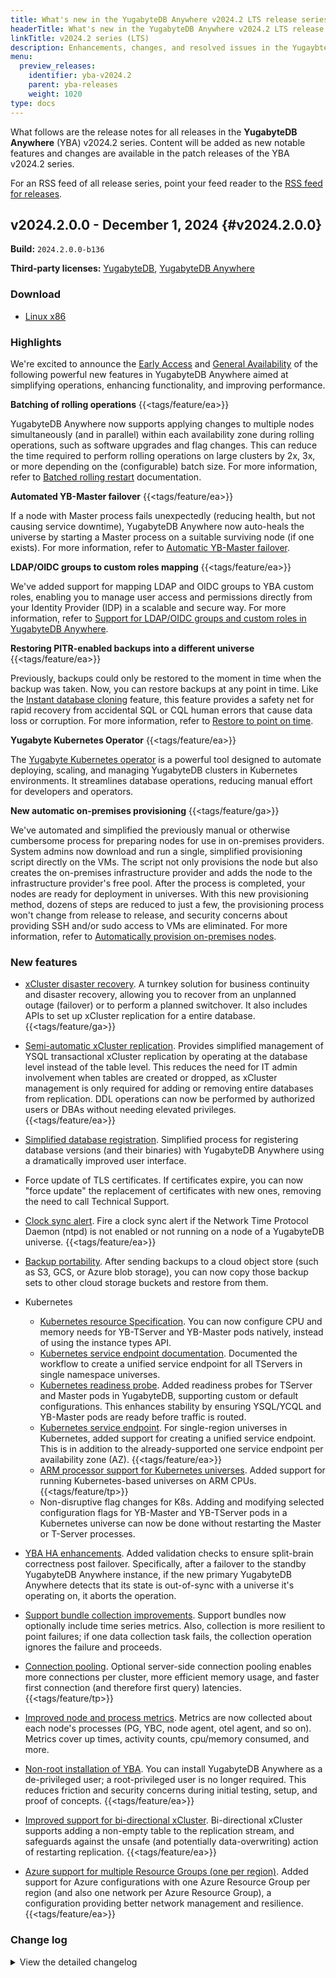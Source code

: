 ```yaml
---
title: What's new in the YugabyteDB Anywhere v2024.2 LTS release series
headerTitle: What's new in the YugabyteDB Anywhere v2024.2 LTS release series
linkTitle: v2024.2 series (LTS)
description: Enhancements, changes, and resolved issues in the YugaybteDB Anywhere v2024.2 LTS release series.
menu:
  preview_releases:
    identifier: yba-v2024.2
    parent: yba-releases
    weight: 1020
type: docs
---
```


What follows are the release notes for all releases in the **YugabyteDB Anywhere** (YBA) v2024.2 series. Content will be added as new notable features and changes are available in the patch releases of the YBA v2024.2 series.

For an RSS feed of all release series, point your feed reader to the [RSS feed for releases](../index.xml).

## v2024.2.0.0 - December 1, 2024 {#v2024.2.0.0}

**Build:** `2024.2.0.0-b136`

**Third-party licenses:** [YugabyteDB](https://downloads.yugabyte.com/releases/2024.2.0.0/yugabytedb-2024.2.0.0-b136-third-party-licenses.html), [YugabyteDB Anywhere](https://downloads.yugabyte.com/releases/2024.2.0.0/yugabytedb-anywhere-2024.2.0.0-b136-third-party-licenses.html)

### Download

<ul class="nav yb-pills">
 <li>
   <a href="https://downloads.yugabyte.com/releases/2024.2.0.0/yba_installer_full-2024.2.0.0-b136-linux-x86_64.tar.gz">
     <i class="fa-brands fa-linux"></i>
     <span>Linux x86</span>
   </a>
 </li>
</ul>

### Highlights

We're excited to announce the [Early Access](/preview/releases/versioning/#early-access-ea) and [General Availability](/preview/releases/versioning/#general-availability-ga) of the following powerful new features in YugabyteDB Anywhere aimed at simplifying operations, enhancing functionality, and improving performance.

**Batching of rolling operations** {{<tags/feature/ea>}}

YugabyteDB Anywhere now supports applying changes to multiple nodes simultaneously (and in parallel) within each availability zone during rolling operations, such as software upgrades and flag changes. This can reduce the time required to perform rolling operations on large clusters by 2x, 3x, or more depending on the (configurable) batch size. For more information, refer to [Batched rolling restart](/stable/yugabyte-platform/manage-deployments/edit-config-flags/#batched-rolling-restart) documentation.

**Automated YB-Master failover** {{<tags/feature/ea>}}

If a node with Master process fails unexpectedly (reducing health, but not causing service downtime), YugabyteDB Anywhere now auto-heals the universe by starting a Master process on a suitable surviving node (if one exists). For more information, refer to [Automatic YB-Master failover](/stable/yugabyte-platform/manage-deployments/remove-nodes/).

**LDAP/OIDC groups to custom roles mapping** {{<tags/feature/ea>}}

We've added support for mapping LDAP and OIDC groups to YBA custom roles, enabling you to manage user access and permissions directly from your Identity Provider (IDP) in a scalable and secure way. For more information, refer to [Support for LDAP/OIDC groups and custom roles in YugabyteDB Anywhere](/stable/yugabyte-platform/administer-yugabyte-platform/oidc-authentication/#use-oidc-groups-with-yugabytedb-anywhere-roles).

**Restoring PITR-enabled backups into a different universe** {{<tags/feature/ea>}}

Previously, backups could only be restored to the moment in time when the backup was taken. Now, you can restore backups at any point in time. Like the [Instant database cloning](/stable/manage/backup-restore/instant-db-cloning/) feature, this feature provides a safety net for rapid recovery from accidental SQL or CQL human errors that cause data loss or corruption. For more information, refer to [Restore to point on time](/stable/yugabyte-platform/back-up-restore-universes/restore-universe-data/#restore-a-pitr-enabled-backup).

**Yugabyte Kubernetes Operator** {{<tags/feature/ea>}}

The [Yugabyte Kubernetes operator](/stable/yugabyte-platform/anywhere-automation/yb-kubernetes-operator/) is a powerful tool designed to automate deploying, scaling, and managing YugabyteDB clusters in Kubernetes environments. It streamlines database operations, reducing manual effort for developers and operators.

**New automatic on-premises provisioning** {{<tags/feature/ga>}}

We've automated and simplified the previously manual or otherwise cumbersome process for preparing nodes for use in on-premises providers. System admins now download and run a single, simplified provisioning script directly on the VMs. The script not only provisions the node but also creates the on-premises infrastructure provider and adds the node to the infrastructure provider's free pool. After the process is completed, your nodes are ready for deployment in universes. With this new provisioning method, dozens of steps are reduced to just a few, the provisioning process won't change from release to release, and security concerns about providing SSH and/or sudo access to VMs are eliminated.
For more information, refer to [Automatically provision on-premises nodes](/stable/yugabyte-platform/prepare/server-nodes-software/software-on-prem/).

### New features

* [xCluster disaster recovery](/stable/yugabyte-platform/back-up-restore-universes/disaster-recovery/). A turnkey solution for business continuity and disaster recovery, allowing you to recover from an unplanned outage (failover) or to perform a planned switchover. It also includes APIs to set up xCluster replication for a entire database. {{<tags/feature/ga>}}

* [Semi-automatic xCluster replication](/stable/deploy/multi-dc/async-replication/async-replication-transactional/). Provides simplified management of YSQL transactional xCluster replication by operating at the database level instead of the table level. This reduces the need for IT admin involvement when tables are created or dropped, as xCluster management is only required for adding or removing entire databases from replication. DDL operations can now be performed by authorized users or DBAs without needing elevated privileges. {{<tags/feature/ea>}}

* [Simplified database registration](/stable/yugabyte-platform/manage-deployments/ybdb-releases/). Simplified process for registering database versions (and their binaries) with YugabyteDB Anywhere using a dramatically improved user interface.

* Force update of TLS certificates. If certificates expire, you can now "force update" the replacement of certificates with new ones, removing the need to call Technical Support.

* [Clock sync alert](/stable/yugabyte-platform/alerts-monitoring/alert/). Fire a clock sync alert if the Network Time Protocol Daemon (ntpd) is not enabled or not running on a node of a YugabyteDB universe. {{<tags/feature/ea>}}

* [Backup portability](/stable/yugabyte-platform/back-up-restore-universes/restore-universe-data/#advanced-restore-procedure). After sending backups to a cloud object store (such as S3, GCS, or Azure blob storage), you can now copy those backup sets to other cloud storage buckets and restore from them.

* Kubernetes
  * [Kubernetes resource Specification](/stable/yugabyte-platform/create-deployments/create-universe-multi-zone-kubernetes/#instance-configuration). You can now configure CPU and memory needs for YB-TServer and YB-Master pods natively, instead of using the instance types API.
  * [Kubernetes service endpoint documentation](/stable/yugabyte-platform/create-deployments/create-universe-multi-zone-kubernetes/#create-common-yb-tserver-service-for-zones). Documented the workflow to create a unified service endpoint for all TServers in single namespace universes.
  * [Kubernetes readiness probe](/stable/yugabyte-platform/create-deployments/create-universe-multi-zone-kubernetes/#configure-helm-overrides). Added readiness probes for TServer and Master pods in YugabyteDB, supporting custom or default configurations. This enhances stability by ensuring YSQL/YCQL and YB-Master pods are ready before traffic is routed.
  * [Kubernetes service endpoint](/stable/yugabyte-platform/create-deployments/create-universe-multi-zone-kubernetes/#create-a-common-load-balancer-service-for-yb-masters-yb-tservers). For single-region universes in Kubernetes, added support for creating a unified service endpoint. This is in addition to the already-supported one service endpoint per availability zone (AZ). {{<tags/feature/ea>}}
  * [ARM processor support for Kubernetes universes](/stable/yugabyte-platform/create-deployments/create-universe-multi-zone-kubernetes/). Added support for running Kubernetes-based universes on ARM CPUs. {{<tags/feature/tp>}}
  * Non-disruptive flag changes for K8s. Adding and modifying selected configuration flags for YB-Master and YB-TServer pods in a Kubernetes universe can now be done without restarting the Master or T-Server processes.

* [YBA HA enhancements](/stable/yugabyte-platform/troubleshoot/universe-issues/#run-pre-checks-before-edit-and-upgrade-operations). Added validation checks to ensure split-brain correctness post failover. Specifically, after a failover to the standby YugabyteDB Anywhere instance, if the new primary YugabyteDB Anywhere detects that its state is out-of-sync with a universe it's operating on, it aborts the operation.

* [Support bundle collection improvements](/stable/yugabyte-platform/troubleshoot/universe-issues/#use-support-bundles). Support bundles now optionally include time series metrics. Also, collection is more resilient to point failures; if one data collection task fails, the collection operation ignores the failure and proceeds.

* [Connection pooling](/stable/yugabyte-platform/create-deployments/create-universe-multi-zone/#advanced-configuration). Optional server-side connection pooling enables more connections per cluster, more efficient memory usage, and faster first connection (and therefore first query) latencies. {{<tags/feature/tp>}}

* [Improved node and process metrics](/stable/yugabyte-platform/alerts-monitoring/anywhere-metrics/#per-process). Metrics are now collected about each node's processes (PG, YBC, node agent, otel agent, and so on). Metrics cover up times, activity counts, cpu/memory consumed, and more.

* [Non-root installation of YBA](/stable/yugabyte-platform/install-yugabyte-platform/install-software/installer/#non-sudo-installation). You can install YugabyteDB Anywhere as a de-privileged user; a root-privileged user is no longer required.  This reduces friction and security concerns during initial testing, setup, and proof of concepts. {{<tags/feature/ea>}}

* [Improved support for bi-directional xCluster](/stable/yugabyte-platform/manage-deployments/xcluster-replication/bidirectional-replication/#ddl-operations-in-bidirectional-replication). Bi-directional xCluster supports adding a non-empty table to the replication stream, and safeguards against the unsafe (and potentially data-overwriting) action of restarting replication. {{<tags/feature/ea>}}

* [Azure support for multiple Resource Groups (one per region)](/stable/yugabyte-platform/configure-yugabyte-platform/azure). Added support for Azure configurations with one Azure Resource Group per region (and also one network per Azure Resource Group), a configuration providing better network management and resilience. {{<tags/feature/ea>}}

### Change log

<details>
  <summary>View the detailed changelog</summary>

### Improvements

* Collects core dumps in the background, not just at shutdown. PLAT-12633
* `yba-ctl createBackup` now skips restart by default, enhancing the user experience. PLAT-12912
* Reduces the clock skew alert threshold to 250ms for earlier issue detection. PLAT-13249
* Restores access to the `api_token` endpoint for HA followers, aiding automation scripts. PLAT-13267
* Adds missing replicated settings and ensures systemd units reload on restart. PLAT-13331,PLAT-13330
* Sets default permissions to 600 for the backup manifest file. PLAT-13578
* Enhances SMTP port validation in the alert channel dialog. PLAT-13702
* Enables suppressing health check notifications during maintenance windows. PLAT-13856
* Adds checks for the expiry of runtime certificates in use, not just on-disk. PLAT-13865
* Allows certificate expiration alerts to monitor active certificates instead of just on-disk ones. PLAT-13865
* Replaces hostname in Ansible's control path with a hash to prevent task failures with long hostnames. PLAT-13938
* Ensures upgrade checks account for new state file, avoiding incorrect disk space errors. PLAT-14188
* Enables configuring the federation scrape interval for systems with many tables and nodes. PLAT-15474
* Adds a configurable delay after auto flag promotions, defaulting to 1 minute. PLAT-13139
* Fixes admin user creation issue during concurrent DDL operations. PLAT-13221
* Changes password reset URL and adds an old password verification step. PLAT-13510
* Adds `ldapSearchFilter` option to restrict LDAP login access in YBA. PLAT-13209
* Increases AZ name character limit from 25 to 100, supporting new AWS regions. PLAT-13212
* Raises health check alerts 30 days before certificate expiry. PLAT-13348
* Enables alerts for nearing or reaching tablet capacity limits in TServers starting version 2024.1. PLAT-13520
* Adds uptime reporting to `yba-ctl status` command. PLAT-13532
* Enhances YBA rollback by regenerating configuration files and preventing multiple concurrent upgrades. PLAT-14776
* Adds optional labels and tooltips for Azure network fields. PLAT-12546
* Increases SSH key validation accuracy for on-prem providers and synchronizes error formats. PLAT-13064
* Adds `ikeep` to XFS mount options to mitigate block cache key issues. PLAT-13192
* Disables "assign public IP" option by default in Azure environments. PLAT-13948
* Replaces CentOS 7 repo URLs to fix universe creation issues. PLAT-14546
* Ensures pexlock is properly removed after use in yba-installer. PLAT-14161

### Bug fixes

* Handles health checks for on-prem nodes even with empty node identifier fields. PLAT-11188
* Enables automatic re-fetching of access tokens before expiry. PLAT-11246
* Ensures YBC upgrades only occur on the initial backup and restore attempts, and handles cases where source universe UUID is null. PLAT-12663,PLAT-12644
* Ensures accurate date display in the UI by specifying timestamp format. PLAT-12721
* Fixes platform exit code on `SIGTERM` to ensure graceful shutdown and correct status reporting. PLAT-12767
* Adds lock timeouts in Ansible tasks to prevent failures due to yum lockfile issues. PLAT-13029
* Removes `lock_timeout` from apt modules in YugabyteDB, preventing errors in environments using Ansible versions before 2.12. PLAT-13029
* Skips wait for clock sync check if `chronyc` is not installed. PLAT-13137
* Ensures more reliable SSL certificate verification by using the `cryptography.X509` library. PLAT-13169
* Enables use of underscores in GCS bucket names for backups. PLAT-13266
* Adds missing cloud regions to metadata for Kubernetes providers. PLAT-13374
* Ensures accurate scheduling of next incremental backup times. PLAT-13375
* Ensures node metrics file has correct permissions for accessibility. PLAT-13378
* Automatically unlocks universes and aborts operations if YBA restarts during restore or xcluster setup. PLAT-13409,PLAT-12830
* Stops health-check alerts during active maintenance windows using the new `SuppressHealthCheckNotificationsConfig` parameter. PLAT-13518
* Fixes LDAP validation to correctly identify LDAP strings using regex. PLAT-13575
* Enhances backup deletion logic and handling in YugabyteDB. PLAT-13750
* Enables rotation of node-to-node certs independently in the UI. PLAT-13806
* Unsnoozes all universe level health check notifications and promotes using maintenance windows. PLAT-13928
* Ensures successful upgrades from 2.14 by fixing the checksum mismatch in V342 migration. PLAT-13977
* Adds timezone support to backup timestamps in HA "Make Active" dialog. PLAT-14031
* Fixes API to correctly return inherited configuration values. PLAT-14090
* Hides passwords in application logs to enhance security. PLAT-14286
* Ensures node agent installer does not overwrite PATH values in automatic provisioning. PLAT-14332
* Adjusts release GC in `yb-software` to ensure the last old release is retained. PLAT-14368
* Corrects certificate alerts by properly calculating affected nodes. PLAT-14385
* Ensures full backup is successful before updating incremental backup times and prevents repeated full backup attempts. PLAT-14497
* Enhances resilience during Kubernetes operations by handling "Pod not found" errors gracefully. PLAT-14498
* Adds a DDL atomicity check and alert in health check scripts to detect potential DDL corruption. PLAT-14696
* Displays a warning to verify the image on a VM before upgrading. PLAT-14749
* Updates TLS cipher suite list for Prometheus to enhance security. PLAT-15448
* Changes GCP pricing URL to a reliable internal one and ignores errors during queries. PLAT-15655
* Enhances security by hashing API tokens in the database and updating related API behaviors. PLAT-8028
* Disables weak ciphers in YBA to enhance security against attacks. PLAT-9590
* Ensures Prometheus HTTPS uses updated TLS cipher suites post-YBA upgrade. PLAT-9590
* Prevents null pointer errors when adding `Name` instance tags to universes. PLAT-9827
* Stops running non-existent clock-scripts during yb-server start in upgrades. PLAT-13444
* Displays accurate master placement configuration in the edit universe modal. PLAT-13445
* Stops dual NIC configuration during systemd upgrades, avoiding node downtime. PLAT-13495
* Supports sha1 or md5 checksums for release artifacts. PLAT-13716
* Restores dual NIC script functionality on GCP with CentOS, ensuring connectivity to public endpoints. PLAT-14209
* Corrects a typo in the dual-NIC configuration script for stable external connections. PLAT-14370
* Retries asRoot migration safely to ensure successful upgrades. PLAT-15733
* Fixes schema version initialization by skipping missing values and ensuring migrations run correctly. PLAT-15733
* Deprecates the outdated `change_password` API, enforcing the use of a more secure method that requires current password verification. PLAT-10472
* Upgrades AzCopy to version 10.25.1 to address security vulnerabilities. PLAT-11235
* Enhances confirmation modals to show instance tag differences in edit operations. PLAT-12085
* Replaces deprecated API to prevent 3-hour timeouts when querying Azure instance types. PLAT-12558
* Allows retrying the SystemdUpgrade task for smoother operations. PLAT-13089
* Corrects the delay used for the server wait task in Kubernetes configurations. PLAT-13182
* Enhances flag upgrade process for dual NIC setups in clusters. PLAT-13223
* Fixes modal loading issues in the create universe form when changing providers. PLAT-13294
* Adds correct master address assignments for dual NIC setups in YBM. PLAT-13463
* Ensures pending tasks are marked failed on YBA restart. PLAT-13516
* Fix WSClient memory leak, tune garbage collection, and disable process metrics collector. PLAT-13619
* Fixes file descriptor leaks to enhance system stability. PLAT-13665
* Enables running node actions using Java when node-agent is available, reducing runtime and fixing file descriptor leaks. PLAT-13673
* Enhances UI layout stability by fixing skewed and hidden tabs. PLAT-13678
* Removes unnecessary dependency in systemd for metric collection. PLAT-13706
* Restores initialization of `lastBackupTime` during HA sync to prevent null updates. PLAT-13708
* Fixes metadata issues in YBA default bundles for accurate configuration on version updates. PLAT-13796
* Ensures disk update operations in YBA use the correct machine image for better reliability. PLAT-13808
* Updates the PostgreSQL library to address critical vulnerabilities. PLAT-13824
* Enhances `yb_backup.py` to ignore non-critical logs for smoother operations. PLAT-14012
* Fixes ShellResponse to return a generic error code on connection failures. PLAT-14131
* Fixes software upgrade process handling for master nodes and improves retry logic. PLAT-14153
* Ensures Edit Kubernetes Universe tasks validate previous parameters before re-run. PLAT-14203
* Fixes node agent upgrade issue by not requiring user to pass remote process user. PLAT-14289
* Reduces cyclic dependency issues in system timers and services. PLAT-14293
* Resolves circular dependencies and restricts node_exporter use for non-YBM scenarios. PLAT-14297
* Fixes a compile error by importing the missing `Stream` symbol. PLAT-14428
* Resolves high CPU issues by updating Pekko to fix TLSActor loops. PLAT-14524
* Fixes the Azure provider edit and create flows by adjusting mandatory fields. PLAT-14530
* Fixes a crash issue by adding missing XmlElement dependency. PLAT-14536
* Ensures YB-Controller logs and symlinks correctly name and generate, using the `log_filename` flag. PLAT-14594
* Enhances YBC support bundle's log file matching to include timestamp-pid prefixes. PLAT-14609
* Ensures uploaded files persist across container restarts by changing the upload directory location. PLAT-14655
* Upgrades Platform's PostgreSQL version from 14.9 to 14.12. PLAT-14670
* Refines node-agent error messages to specify missing local cert files during installation checks. PLAT-14700
* Fixes a regression causing `Create universe` to fail on node locale fetching. PLAT-14814
* Displays continents instead of country borders on YBA UI maps to maintain neutrality. PLAT-15639
* Enhances `::clock` to better select a valid Python executable if multiple versions are present. PLAT-15771
* Ensures `yba-ctl install` works on CIS hardened images by adjusting file permissions. PLAT-15780
* Ensures master addresses are correctly resolved during the universe_join_existing_cluster subtask. PLAT-15830
* Ensures node operations succeed when DB audit logging is enabled without wrongly resetting flags. PLAT-15833
* Eliminates unnecessary master restarts during disk resizing in older versions. PLAT-16002
* Allows skipping permission setting during dataless installs. PLAT-16064
* Ensures `handleCallback` is thread-safe to prevent "boxed error" issues in yb-client. PLAT-10056
* Adds a metric to track YugabyteDB Anywhere startup time. PLAT-10807
* Upgrades Go etcd and cyphar libraries in yba-installer to enhance security. PLAT-12335
* Upgrades to more secure versions of mina-core and paramiko packages. PLAT-12336
* Returns a 409 status code for conflicting edit tasks. PLAT-12557
* Ensures third-party support files in YBA tarballs update without triggering AUTO-RELOAD. PLAT-12564
* Disables creation of the master folder on read replica nodes to avoid version mismatches. PLAT-12806
* Removes the duplicate `exported_instance` label from Prometheus targets. PLAT-12808
* Adds alerts for when YBA Node Agent is down for over a minute. PLAT-12835
* Enables detecting failed master nodes via a new background task, configurable with `yb.automated_master_failover.enabled`. PLAT-12856
* Enables automatic master failover based on a scheduled task. PLAT-12857
* Uses AZ UUID instead of name for master node operations, ensuring unique AZ identification. PLAT-12886
* Enables specifying `useIMDSv2=true` in image bundle details during provider creation. PLAT-12967
* Ensures NTP clock sync health check passes on AL2 aarch64 CIS hardened images. PLAT-13000
* Retries AWS VM creation to ensure host information retrieval. PLAT-13049
* Removes the backup option from the /tables page to prevent errors. PLAT-13056
* Adds preflight check validation for AWS image bundles in provider creation. PLAT-13111
* Catches and handles `bad_alloc` exceptions in RunOp and clears IP-tablet mapping before retries. PLAT-13157
* Allows editing the number of read replicas in Kubernetes from both backend and UI. PLAT-13163
* Enhances Kubernetes certs reload to correctly use updated `rootCA` from YBA metadata. PLAT-13172
* Ensures release artifacts use the correct "sha256:" prefixed checksum format. PLAT-13193
* Adds database version check to ensure node safety during xCluster upgrades. PLAT-13204
* Alerts now filter by `template` instead of `name` for accurate replication lag monitoring. PLAT-13211
* Allows TaskExecutor to handle error codes and task retry information more effectively. PLAT-13242
* Reduces VM creation failures by fixing AnsibleCreateServer's retry and cleanup logic. PLAT-13270
* Adds preflight checks and adjusts directory permissions during YBA install on Replicated machines. PLAT-13271
* Ensures Python can access the `seobject` library on Alma9 for custom SSH port registration. PLAT-13276
* Restores logging for `[app]` tagged Python subtask execution logs. PLAT-13313
* Fixes SSH port configuration during bundle setups in YBM. PLAT-13325
* Enhances the sorting functionality and correctly renames the "copy file path" to "copy file name." PLAT-13362,PLAT-13350
* Kills the postmaster process during the `stopNode` operation and changes localProvider key from `taskKey` to `inputKey` for visibility in `sbt tasks`.PLAT-13367
* Switches to the latest stable YBC version for specific universe tasks. PLAT-13373
* Adds a `cluster_membership.timeout` flag to retry tablet checks for 1 minute before node cleanup. PLAT-13381
* Moves the IMDSv2 toggle to image bundle details on the AWS provider creation page. PLAT-13429,PLAT-13333
* Adds support for managing preview flags in YugabyteDB Admin. PLAT-13438
* Adds a tooltip explaining the need for OIDC provider metadata in YBA. PLAT-13446
* Maintain unknown fields between configurations to ease editing operations. PLAT-13462
* Allows admins to assign specific role privileges when creating users. PLAT-13486
* Ensures YBA-managed bundles use default AMI if regional AMI is missing; custom bundles fail early. PLAT-13500
* Handles null values in placementInfo to prevent NullPointerException during universe creation. PLAT-13514
* Enables UI workflows to utilize the new `ybdb_releases` API for database version management. PLAT-13435,PLAT-13519
* Enables displaying metrics charts in user's preferred timezone. PLAT-13538
* Fixes UI crash by adding missing import statement for DeleteNode operation. PLAT-13546
* Fixes a JavaScript error when clicking the `In-Use Universes` tab. PLAT-13549
* Disables toggling AWS time sync when creating or editing universes if already enabled. PLAT-13536,PLAT-13551
* Integrates ASH with TS framework UI and enhances usability with special outlier style buttons. PLAT-13557
* Disables the Kamon status page module to enhance security. PLAT-13563
* Enhances the node agent client's cleanup process for more immediate eviction of expired entries. PLAT-13581
* Ensures consistent reading of static configuration keys across various components. PLAT-13582
* Expands AWS region coverage in YBA metadata. PLAT-13623
* Enhances how volume size and node placement changes are handled in the UI. PLAT-13630
* Uses the `sshUser` from the provider when using `machineImage` in universe creation. PLAT-13632
* Corrects misleading "Upgrade Available" link and fixes non-clickable CDC link in the UI. PLAT-13677,PLAT-13675
* Ensures manual backups do not interfere with HA promotion by cleaning up leftover files. PLAT-13683
* Fixes build error by reverting to an older `redocly/cli` version. PLAT-13690
* Retry tasks now skip node prechecks, preventing false failures. PLAT-13703
* Fetches Azure VM plan info from image tags before VM creation to prevent cluster failures. PLAT-13712
* Adds a total CPU usage graph to easily identify peak usage times. PLAT-13714
* Enables integration of the v2 API into the UI, with initial setup of JavaScript API stubs. PLAT-13742
* Removes internal flags for providers now enabled by default. PLAT-13743
* Fixes issue where adding an AArch64 version without existing ones caused errors. PLAT-13744
* Fixes universe status update by handling service endpoint exceptions; initializes resourceUUID correctly in tasks. PLAT-13753
* Changes the default metrics directory from `/tmp` to `yb_home`. PLAT-13755
* Hides auto flags from the UI when listing configuration flags. PLAT-13794
* Upgrades commons-compress to 1.26.0 to address high-severity CVEs. PLAT-13829
* Upgrades Netty libraries to address security vulnerabilities. PLAT-13834
* Upgrades Python dependencies to enhance security and address vulnerabilities. PLAT-13836,PLAT-13835
* Upgrades Golang crypto to 0.17+ to enhance security. PLAT-13844
* Fixes ARM architecture filtering for the List DB Versions API call. PLAT-13852
* Replaces "Snooze Alert" with "Create Maintenance Window" for better alert management. PLAT-13857
* Ensures that data restores correctly by using the right parameter for new backups. PLAT-13905
* Reduces issues during `systemd` upgrades by not fetching `device_names` when the `skip_preprovision` flag is set. PLAT-13971
* Respects `logCmdOutput` parameter when using node agent for shell commands execution. PLAT-14048
* Ensures `yb.runtime_conf_ui.tag_filter` displays all specified flags correctly in the UI. PLAT-14098
* Changes `oidc_feature_enhancements` flag status from BETA to PUBLIC. PLAT-14140
* Adds non-null checks to prevent NPE with old storage configuration proxy settings. PLAT-14143
* Enables M-series instance types by default on AWS. PLAT-14196
* Ensures keyspace names are not empty or blank during the restore process. PLAT-14221
* Adds the ConnectOnly role to LDAP group table constraints. PLAT-14230
* Restores backward compatibility for API by supporting sshUser/Port overrides. PLAT-14244
* Skips `node_exporter` systemd setup on CentOS 7 during deployment. PLAT-14275
* Enables ignoring specific subtask failures and setting markers for further processing in Task Executor. PLAT-14316
* Fixes issue where remote commands hang with large output. PLAT-14342
* Fixes Ubuntu 20 provisioning failures on GCP by improving locale installation. PLAT-14420
* Fixes incorrect lag calculation on xCluster configuration cards by using the correct query parameter. PLAT-14425
* Ensures reprovision tasks properly enrich parameters with `azUUID` before running prechecks. PLAT-14440
* Enables customization of the timeout duration for YBA installer readiness checks. PLAT-14443
* Speeds up YBA startup by moving AWS queries to an async task. PLAT-14444
* Fixes issue with dropping tables in non-database scoped xCluster replication sessions. PLAT-14467
* Enhances `SetYamlValue` to work with empty files, allowing Prometheus auth without HTTPS. PLAT-14478
* Allows skipping specific migrations in YBA installer, ensuring future upgrades apply them. PLAT-14511
* Fixes display and data clearing issues when previewing `ysql_hba_conf` or `ysql_ident` flags. PLAT-14515
* Ensures all local releases are processed, even with file issues. PLAT-14532
* Allows editing flag metadata in YugabyteDB UI for versions 2.16 and newer. PLAT-14533
* Fixes volume size issue when using ULTRA storage in Azure. PLAT-14654
* Upgrades Prometheus to version 2.53.1 in the chart. PLAT-14671
* Ensures nodes no longer get stuck in "VM image upgrade" after a Linux version upgrade. PLAT-14731
* Fixes the loader positions for universe status on the dashboard page. PLAT-14737
* Replaces deprecated methods in the node agent for enhanced stability. PLAT-14746
* Ensures smooth task list operations by fixing a missing import error. PLAT-14757
* No tooltip displays when master or TServer nodes are unreachable. PLAT-14792
* Enables superadmin users to create DR and opens DR documentation in a new tab. PLAT-14861,PLAT-14862
* Adds `useLdapSsl` flag to LDAP universe sync API for SSL connectivity support. PLAT-15197
* Fixes inaccurate CPU per process metrics displaying overly large percentages. PLAT-15572,PLAT-15558
* Ensures `polkit` package is installed on AlmaLinux 9 nodes to enable linger. PLAT-15698
* Ensures UIs for storage configuration and disaster recovery creation load properly after DR deletions. PLAT-15720
* Standardizes flag groups across all 2024.1 releases for consistency. PLAT-15798
* Adds flag groups file for the 2024.2 release. PLAT-15799
* Disables custom YSQL port override on the universe page for Kubernetes. PLAT-15815
* Exposes `Roll N Nodes` configurations to users as visible but disabled. PLAT-15927,PLAT-15925
* Blocks creation of multiple TLS certificates with the same name to avoid confusion. PLAT-7406
* Adds retry logic for node creation failures in Azure environments. PLAT-11654
* Adds a clickable link to the universe name, enabling quick navigation back to the overview page. PLAT-12592
* Ensures validation checks for node availability in user-selected zones during configuration. PLAT-12959
* Adds data test IDs for automation and architecture for existing releases. PLAT-13227
* Ensures index tables are included in bootstrap parameters during xCluster configuration updates. PLAT-13308
* Enables editing of providers created in version 2.14 by merging legacy fields into current provider requests. PLAT-13394
* Allows changing the API path for TS UI using an environment variable. PLAT-13539
* Ensures all artifacts, including local helm charts, are generated from ReleaseMetadata. PLAT-13558,PLAT-13561
* Skips checks for DB versions earlier than 2.8 to prevent upgrade failures. PLAT-13657
* Ensures YBA Managed bundles generate correctly when VM_OS_Patching is first enabled. PLAT-13681
* Fixes string equality check to ensure YBA Managed Bundles generate correctly on first enablement. PLAT-13681
* Updates YBA to utilize the latest TS Framework version. PLAT-13687
* Adds event operation filtering in OUTLIER mode and updates TS Framework in YBA. PLAT-13687
* Sets the default image based on "useAsDefault" during universe creation. PLAT-13722
* Displays the correct SSH port in the UI connection modal. PLAT-13754
* Enables correct JSON formatting and deserialization in import/export universe workflows. PLAT-13761
* Removes `SystemdUpgrade` from the IN_TRANSIT list, fixing `-gcp-rf3` failures. PLAT-13770
* Removes the runtime flag for CA truststore configuration, now enabled by default. PLAT-13798
* Ensures Linux version catalog UI consistency and properly disables when needed. PLAT-13776,PLAT-13807
* Enables creation of database-scoped disaster recovery configurations. PLAT-1386
* Enhances the UI for release management features. PLAT-13918
* Ensures editing Kubernetes universe doesn't reset TServer volume size. PLAT-13920
* Ensures UI buttons correctly reflect disabled state during node decommission. PLAT-14001
* Adds `task_id` to Prometheus metrics and creates an API for detailed task analysis. PLAT-14017
* Adds `follower_lag_ms` metric to metrics dashboard for better lag visibility. PLAT-14254
* Adds last anomaly detection time and consistent color coding for outlier graphs. PLAT-14305
* Consolidates flags to `INTERNAL` and `PUBLIC`, removing unused `YBM` tag. PLAT-14323,PLAT-14156
* Moves node agent flags from BETA to INTERNAL, restricting their exposure. PLAT-14324
* Adds validation to block non-restart upgrade options during rollbacks. PLAT-14390
* Enhances security by moving YSQL/YCQL configuration RBAC checks to universe actions level. PLAT-14668
* Display a toast message when user profile information is updated. PLAT-14740
* Adds configuration to display or hide Azure Premium V2 Storage type during setup. PLAT-14750
* Adds a runtime configuration `ybDownloadMetricsPDF` to toggle the PDF export button in the Metrics Page. PLAT-14781
* Enhances version compatibility checks between YBA and YugabyteDB using a single flag. PLAT-14800
* Backups now retry every 2 minutes until successful, facilitating initial setup reliability. PLAT-15802
* Ensures consistent pricing by filtering out alternate Azure price entries during instance selection. PLAT-15863,PLAT-15554
* Enables custom image compatibility by removing OS name check in AMIs. PLAT-3838
* Stops logging CA certificate contents in plaintext on delete requests. PLAT-11650
* Supports comma-separated hostnames in YBA-installer configurations. PLAT-13096
* Removes duplicate cloud provider entries in the universe regions map. PLAT-13138
* Updates the URL endpoint for the TS service. PLAT-13154
* Updates the URL endpoint for the TF service to support HTTPS requests. PLAT-13154
* Corrects the autoflag check to use TServer flags during restoration. PLAT-13161
* Deprecates `useIMDSv2` at the provider level. PLAT-13482
* Ensures inherited runtime configuration values are read correctly for geo-partitioning settings. PLAT-13606
* Fixes duplicate metric headings and enables '|' in LDAP flag configurations. PLAT-13395,PLAT-13697
* Adds uptime display for master nodes in dedicated mode. PLAT-13679,PLAT-13746,PLAT-12372
* Ensures safe extraction of DB files in multi-thread environments without speed loss. PLAT-14160
* Fixes a bug in `yb_backup.py` to correctly handle `stderr` keyword argument. PLAT-14208
* Removes unused `fromString` code from `storageType` for cleaner operation. PLAT-14369
* Corrects spelling mistakes in the UI notification for dropping a table. PLAT-14510
* `getSessionInfo` now generates and returns a new API token, enhancing security and usability. PLAT-14672
* Enables unique Helm release names by prefixing with namespace, preventing failures in shared Kubernetes clusters. PLAT-14709
* Stops returning apiToken in getSessionInfo API responses. PLAT-14710
* Stops `/session_info` API from generating new apiToken on each call. PLAT-14710
* Enables deploying DevSpace clusters with an internal load balancer by default. PLAT-14798
* Fixes the `restartSec` setting in `yba-installer` for correct YAML path usage. PLAT-14848
* Collect metrics from nodes joining or leaving the cluster during edit tasks. PLAT-15312
* Ensures the build process always uses the latest PostgreSQL version. PLAT-15565
* Fixes legend name and corrects a typo in the Open Files metric for consistency. PLAT-15592
* Displays per-process metrics by default in the UI. PLAT-15865,PLAT-15673
* Fixes unintended pagination reset on "Platform Configuration" page. PLAT-15820
* Corrects table name in YSQL health checks to fix errors. PLAT-15937
* Enables parsing of OpenSSH private keys in `load_pem_private_key`. PLAT-16144

### Advisories

* xCluster Advisory: If you have the `backup_restore` permission in your custom, Admin, or Super Admin role, you are automatically subscribed to the new xCluster role and can continue using APIs without any issue. However, if you have `backup_admin system_role`, you need to create a new xCluster role and assign it to yourself.
* DR Advisory: If you have other update/create/delete permission in your custom, Admin, or Super Admin role, you are automatically subscribed to the new xCluster role and can continue using APIs without any issue. However, if you were using other read-only permissions, you will need to add `Universe.READ` to continue reading DR configurations.

</details>
